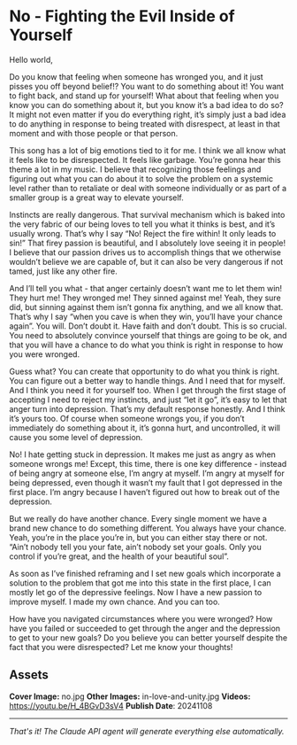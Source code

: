 # No - Fighting the Evil Inside of Yourself

Hello world,

Do you know that feeling when someone has wronged you, and it just pisses you off beyond belief!? You want to do something about it! You want to fight back, and stand up for yourself! What about that feeling when you know you can do something about it, but you know it’s a bad idea to do so? It might not even matter if you do everything right, it’s simply just a bad idea to do anything in response to being treated with disrespect, at least in that moment and with those people or that person.

This song has a lot of big emotions tied to it for me. I think we all know what it feels like to be disrespected. It feels like garbage. You’re gonna hear this theme a lot in my music. I believe that recognizing those feelings and figuring out what you can do about it to solve the problem on a systemic level rather than to retaliate or deal with someone individually or as part of a smaller group is a great way to elevate yourself.

Instincts are really dangerous. That survival mechanism which is baked into the very fabric of our being loves to tell you what it thinks is best, and it’s usually wrong. That’s why I say “No! Reject the fire within! It only leads to sin!” That firey passion is beautiful, and I absolutely love seeing it in people! I believe that our passion drives us to accomplish things that we otherwise wouldn’t believe we are capable of, but it can also be very dangerous if not tamed, just like any other fire.

And I’ll tell you what - that anger certainly doesn’t want me to let them win! They hurt me! They wronged me! They sinned against me! Yeah, they sure did, but sinning against them isn’t gonna fix anything, and we all know that. That’s why I say “when you cave is when they win, you’ll have your chance again”. You will. Don’t doubt it. Have faith and don’t doubt. This is so crucial. You need to absolutely convince yourself that things are going to be ok, and that you will have a chance to do what you think is right in response to how you were wronged.

Guess what? You can create that opportunity to do what you think is right. You can figure out a better way to handle things. And I need that for myself. And I think you need it for yourself too. When I get through the first stage of accepting I need to reject my instincts, and just “let it go”, it’s easy to let that anger turn into depression. That’s my default response honestly. And I think it’s yours too. Of course when someone wrongs you, if you don’t immediately do something about it, it’s gonna hurt, and uncontrolled, it will cause you some level of depression.

No! I hate getting stuck in depression. It makes me just as angry as when someone wrongs me! Except, this time, there is one key difference - instead of being angry at someone else, I’m angry at myself. I’m angry at myself for being depressed, even though it wasn’t my fault that I got depressed in the first place. I’m angry because I haven’t figured out how to break out of the depression.

But we really do have another chance. Every single moment we have a brand new chance to do something different. You always have your chance. Yeah, you’re in the place you’re in, but you can either stay there or not. “Ain’t nobody tell you your fate, ain’t nobody set your goals. Only you control if you’re great, and the health of your beautiful soul”.

As soon as I’ve finished reframing and I set new goals which incorporate a solution to the problem that got me into this state in the first place, I can mostly let go of the depressive feelings. Now I have a new passion to improve myself. I made my own chance. And you can too.

How have you navigated circumstances where you were wronged? How have you failed or succeeded to get through the anger and the depression to get to your new goals? Do you believe you can better yourself despite the fact that you were disrespected? Let me know your thoughts!

## Assets

**Cover Image:** no.jpg
**Other Images:** in-love-and-unity.jpg
**Videos:** https://youtu.be/H_4BGvD3sV4
**Publish Date**: 20241108

---
*That's it! The Claude API agent will generate everything else automatically.*